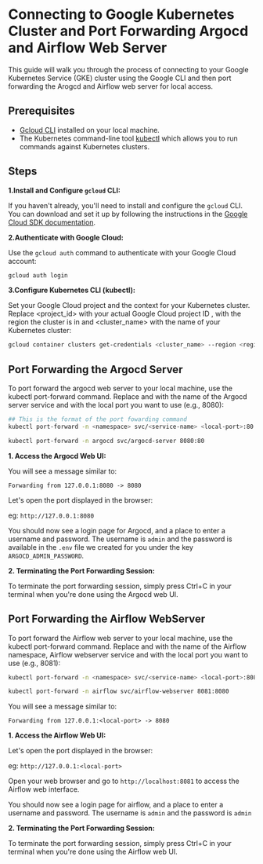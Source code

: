# Connecting to Google Kubernetes Cluster and Port Forwarding Argocd and Airflow Web Server

This guide will walk you through the process of connecting to your Google
Kubernetes Service (GKE) cluster using the Google CLI and then port forwarding
the Arogcd and Airflow web server for local access.

## Prerequisites

- [Gcloud CLI](https://cloud.google.com/sdk/docs/install) installed on your
  local machine.
- The Kubernetes command-line tool
  [kubectl](https://kubernetes.io/docs/tasks/tools/install-kubectl/) which
  allows you to run commands against Kubernetes clusters.

## Steps

**1.Install and Configure `gcloud` CLI:**

If you haven't already, you'll need to install and configure the `gcloud` CLI.
You can download and set it up by following the instructions in the
[Google Cloud SDK documentation](https://cloud.google.com/sdk/docs/install).

**2.Authenticate with Google Cloud:**

Use the `gcloud auth` command to authenticate with your Google Cloud account:

```bash
gcloud auth login
```

**3.Configure Kubernetes CLI (kubectl):**

Set your Google Cloud project and the context for your Kubernetes cluster.
Replace <project_id> with your actual Google Cloud project ID , <region> with
the region the cluster is in and <cluster_name> with the name of your Kubernetes
cluster:

```bash
gcloud container clusters get-credentials <cluster_name> --region <region> --project <project_id>
```

## Port Forwarding the Argocd Server

To port forward the argocd web server to your local machine, use the kubectl
port-forward command. Replace <namespace> and <service-name> with the name of
the Argocd server service and <local-port> with the local port you want to use
(e.g., 8080):

```bash
## This is the format of the port fowarding command
kubectl port-forward -n <namespace> svc/<service-name> <local-port>:80
```

```bash
kubectl port-forward -n argocd svc/argocd-server 8080:80
```

**1. Access the Argocd Web UI:**

You will see a message similar to:

```
Forwarding from 127.0.0.1:8080 -> 8080
```

Let's open the port displayed in the browser:

eg: `http://127.0.0.1:8080`

You should now see a login page for Argocd, and a place to enter a username and
password. The username is `admin` and the password is available in the `.env`
file we created for you under the key `ARGOCD_ADMIN_PASSWORD`.

**2. Terminating the Port Forwarding Session:**

To terminate the port forwarding session, simply press Ctrl+C in your terminal
when you're done using the Argocd web UI.

## Port Forwarding the Airflow WebServer

To port forward the Airflow web server to your local machine, use the kubectl
port-forward command. Replace <namespace> and <service-name>with the name of the
Airflow namespace, Airflow webserver service and <local-port> with the local
port you want to use (e.g., 8081):

```bash
kubectl port-forward -n <namespace> svc/<service-name> <local-port>:8080
```

```bash
kubectl port-forward -n airflow svc/airflow-webserver 8081:8080
```

You will see a message similar to:

```
Forwarding from 127.0.0.1:<local-port> -> 8080
```

**1. Access the Airflow Web UI:**

Let's open the port displayed in the browser:

eg: `http://127.0.0.1:<local-port>`

Open your web browser and go to `http://localhost:8081` to access the Airflow
web interface.

You should now see a login page for airflow, and a place to enter a username and
password. The username is `admin` and the password is `admin`

**2. Terminating the Port Forwarding Session:**

To terminate the port forwarding session, simply press Ctrl+C in your terminal
when you're done using the Airflow web UI.
